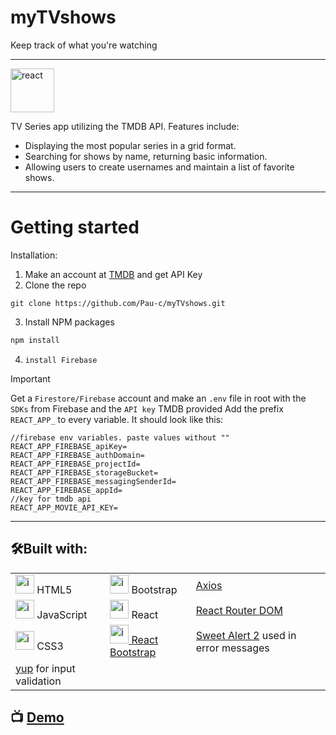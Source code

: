 # myTVshows 
Keep track of what you're watching 

---  
 <img src="https://raw.githubusercontent.com/Pau-c/myTVshows/5ef50e4b52782cb2f430ca30220c1109809c0f23/public/Television-comic.svg" alt="react" widht="70" height="70" />

TV Series app utilizing the TMDB API. Features include:

- Displaying the most popular series in a grid format.
- Searching for shows by name, returning basic information.
- Allowing users to create usernames and maintain a list of favorite shows.
--- 
# Getting started
Installation:
1. Make an account at [TMDB](https://www.themoviedb.org/) and get API Key 
2. Clone the repo
```
git clone https://github.com/Pau-c/myTVshows.git
```
3. Install NPM packages
```js
npm install
```
4. `install Firebase`
> [!IMPORTANT]
> Get a `Firestore/Firebase` account and make an `.env` file in root with the  `SDKs` from Firebase and the `API key` TMDB provided 
Add the prefix  `REACT_APP_` to every variable.
 It should look like this:
```
//firebase env variables. paste values without ""
REACT_APP_FIREBASE_apiKey= 
REACT_APP_FIREBASE_authDomain= 
REACT_APP_FIREBASE_projectId= 
REACT_APP_FIREBASE_storageBucket= 
REACT_APP_FIREBASE_messagingSenderId= 
REACT_APP_FIREBASE_appId= 
//key for tmdb api
REACT_APP_MOVIE_API_KEY= 
```

---  

## 🛠️Built with:


<table>
    <tr>
        <td> <img src="https://img.icons8.com/color/30/null/html-5--v1.png" alt="icono de HTML5" width="30" height="30" /> HTML5</td>
        <td> <img src="https://img.icons8.com/color/30/null/bootstrap.png" alt="icono de Bootstrap" width="30" height="30" /> Bootstrap</td>
        <td><a href="https://axios-http.com/">Axios</a></td>
    </tr>
    <tr>
        <td> <img src="https://img.icons8.com/color/30/null/javascript--v1.png" alt="icono de JavaScript" width="30" height="30" /> JavaScript</td>
        <td> <img src="https://img.icons8.com/plasticine/30/null/react.png" alt="icono de React" width="30" height="30" /> React</td>
        <td><a href="https://reactrouter.com/en/main">React Router DOM</a></td>
    </tr>
    <tr>   
        <td> <img src="https://img.icons8.com/color/30/null/css3.png" alt="icono de CSS3" width="30" height="30" /> CSS3</td>
        <td> <img src="https://img.icons8.com/color/30/null/bootstrap.png" alt="icono de Bootstrap" width="30" height="30" /><a href="https://react-bootstrap.github.io/"> React Bootstrap</a></td>
        <td><a href="https://sweetalert2.github.io/">Sweet Alert 2</a> used in error messages</td>
    </tr>
<tr>
 <td><a href="https://www.npmjs.com/package/yup">yup</a> for input validation</td>
    </tr>
</table>

## :tv: [**Demo**](https://codotv.netlify.app/)

